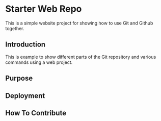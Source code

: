 # Starter Web Repo

This is a simple website project for
showing how to use Git and Github together.

## Introduction

This is example to show different parts
of the Git repository and various commands
using a web project.

## Purpose

## Deployment

## How To Contribute